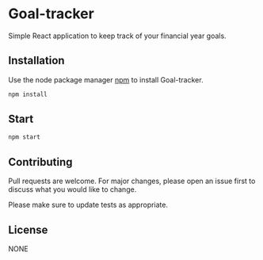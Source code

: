 # Goal-tracker

Simple React application to keep track of your financial year goals.

## Installation

Use the node package manager [npm](https://pip.pypa.io/en/stable/) to install Goal-tracker.

```bash
npm install
```

## Start

```bash
npm start
```

## Contributing

Pull requests are welcome. For major changes, please open an issue first to discuss what you would like to change.

Please make sure to update tests as appropriate.

## License

NONE
